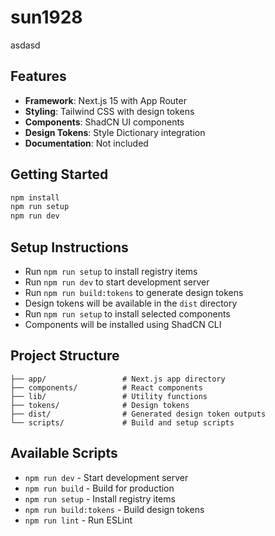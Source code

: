 # sun1928

asdasd

## Features

- **Framework**: Next.js 15 with App Router
- **Styling**: Tailwind CSS with design tokens
- **Components**: ShadCN UI components
- **Design Tokens**: Style Dictionary integration
- **Documentation**: Not included

## Getting Started

```bash
npm install
npm run setup
npm run dev
```

## Setup Instructions

- Run `npm run setup` to install registry items
- Run `npm run dev` to start development server
- Run `npm run build:tokens` to generate design tokens
- Design tokens will be available in the `dist` directory
- Run `npm run setup` to install selected components
- Components will be installed using ShadCN CLI

## Project Structure

```
├── app/                 # Next.js app directory
├── components/          # React components
├── lib/                 # Utility functions
├── tokens/              # Design tokens
├── dist/                # Generated design token outputs
└── scripts/             # Build and setup scripts
```

## Available Scripts

- `npm run dev` - Start development server
- `npm run build` - Build for production
- `npm run setup` - Install registry items
- `npm run build:tokens` - Build design tokens
- `npm run lint` - Run ESLint
